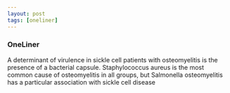```yaml
---
layout: post
tags: [oneliner]
---
```



### OneLiner

A determinant of virulence in sickle cell patients with osteomyelitis is the presence of a bacterial capsule. Staphylococcus aureus is the most common cause of osteomyelitis in all groups, but Salmonella osteomyelitis has a particular association with sickle cell disease

